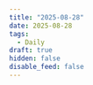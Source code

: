 ```yaml
---
title: "2025-08-28"
date: 2025-08-28
tags:
  - Daily
draft: true
hidden: false
disable_feed: false
---
```


